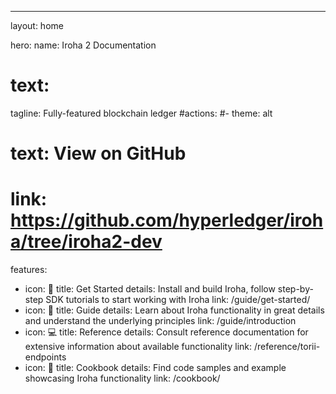 ---
layout: home

hero:
  name: Iroha 2 Documentation
  # text: 
  tagline: Fully-featured blockchain ledger
  #actions:
  #- theme: alt
  #  text: View on GitHub
  #  link: https://github.com/hyperledger/iroha/tree/iroha2-dev

features:
  - icon: 🚀
    title: Get Started
    details: Install and build Iroha, follow step-by-step SDK tutorials to start working with Iroha
    link: /guide/get-started/
  - icon: 📖
    title: Guide
    details: Learn about Iroha functionality in great details and understand the underlying principles
    link: /guide/introduction
  - icon: 💻
    title: Reference
    details: Consult reference documentation for extensive information about available functionality
    link: /reference/torii-endpoints
  - icon: 📓
    title: Cookbook
    details: Find code samples and example showcasing Iroha functionality
    link: /cookbook/
